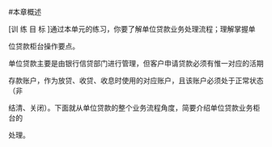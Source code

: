 #本章概述
<p> [训 练 目 标 ]通过本单元的练习，你要了解单位贷款业务处理流程；理解掌握单 </p>
    <p>位贷款柜台操作要点。 </p>
    <p> 单位贷款主要是由银行信贷部门进行管理，但客户申请贷款必须有惟一对应的活期 </p>
    <p>存款账户，作为放贷、收贷、收息时使用的对应账户，且该账户必须处于正常状态（非 </p>
    <p>结清、关闭）。下面就从单位贷款的整个业务流程角度，简要介绍单位贷款业务柜台的 </p>
    <p>处理。 </p>